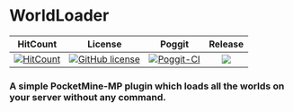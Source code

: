 # WorldLoader

| HitCount | License | Poggit | Release |
|:--:|:--:|:--:|:--:|
|[![HitCount](http://hits.dwyl.io/JackMD/WorldLoader.svg)](http://hits.dwyl.io/JackMD/WorldLoader)|[![GitHub license](https://img.shields.io/github/license/JackMD/WorldLoader.svg)](https://github.com/JackMD/WorldLoader/blob/master/LICENSE)|[![Poggit-CI](https://poggit.pmmp.io/ci.shield/JackMD/WorldLoader/WorldLoader)](https://poggit.pmmp.io/ci/JackMD/WorldLoader/WorldLoader)|[![](https://poggit.pmmp.io/shield.state/WorldLoader)](https://poggit.pmmp.io/p/WorldLoader)|


### A simple PocketMine-MP plugin which loads all the worlds on your server without any command.